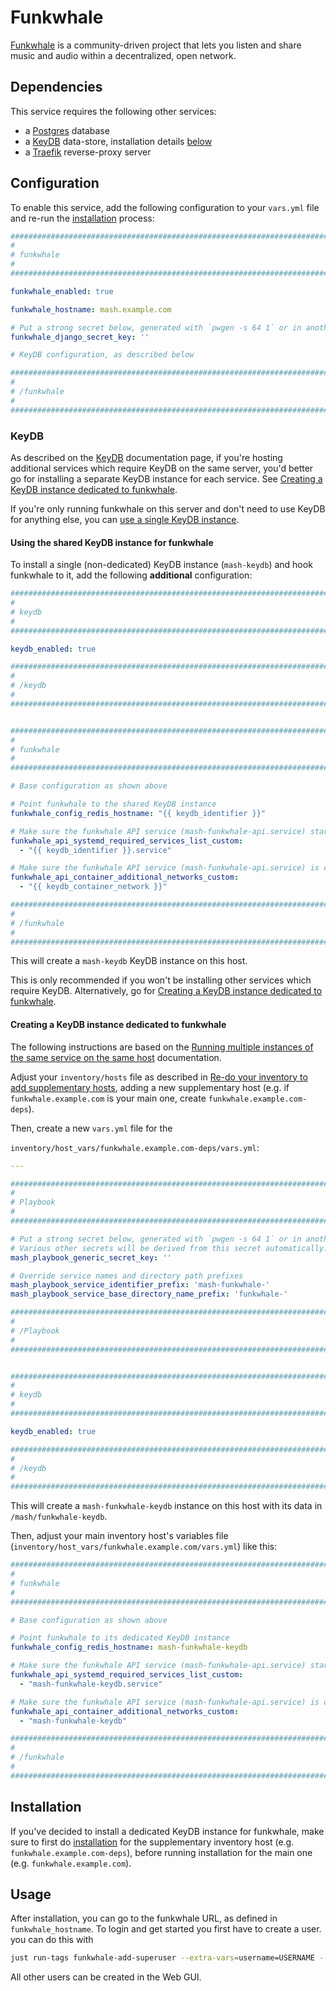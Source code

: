 # Funkwhale

[Funkwhale](funkwhale.audio/) is a community-driven project that lets you listen and share music and audio within a decentralized, open network.


## Dependencies

This service requires the following other services:

- a [Postgres](postgres.md) database
- a [KeyDB](keydb.md) data-store, installation details [below](#keydb)
- a [Traefik](traefik.md) reverse-proxy server


## Configuration

To enable this service, add the following configuration to your `vars.yml` file and re-run the [installation](../installing.md) process:

```yaml
########################################################################
#                                                                      #
# funkwhale                                                               #
#                                                                      #
########################################################################

funkwhale_enabled: true

funkwhale_hostname: mash.example.com

# Put a strong secret below, generated with `pwgen -s 64 1` or in another way
funkwhale_django_secret_key: ''

# KeyDB configuration, as described below

########################################################################
#                                                                      #
# /funkwhale                                                              #
#                                                                      #
########################################################################
```

### KeyDB

As described on the [KeyDB](keydb.md) documentation page, if you're hosting additional services which require KeyDB on the same server, you'd better go for installing a separate KeyDB instance for each service. See [Creating a KeyDB instance dedicated to funkwhale](#creating-a-keydb-instance-dedicated-to-funkwhale).

If you're only running funkwhale on this server and don't need to use KeyDB for anything else, you can [use a single KeyDB instance](#using-the-shared-keydb-instance-for-funkwhale).

#### Using the shared KeyDB instance for funkwhale

To install a single (non-dedicated) KeyDB instance (`mash-keydb`) and hook funkwhale to it, add the following **additional** configuration:

```yaml
########################################################################
#                                                                      #
# keydb                                                                #
#                                                                      #
########################################################################

keydb_enabled: true

########################################################################
#                                                                      #
# /keydb                                                               #
#                                                                      #
########################################################################


########################################################################
#                                                                      #
# funkwhale                                                            #
#                                                                      #
########################################################################

# Base configuration as shown above

# Point funkwhale to the shared KeyDB instance
funkwhale_config_redis_hostname: "{{ keydb_identifier }}"

# Make sure the funkwhale API service (mash-funkwhale-api.service) starts after the shared KeyDB service
funkwhale_api_systemd_required_services_list_custom:
  - "{{ keydb_identifier }}.service"

# Make sure the funkwhale API service (mash-funkwhale-api.service) is connected to the container network of the shared KeyDB service
funkwhale_api_container_additional_networks_custom:
  - "{{ keydb_container_network }}"

########################################################################
#                                                                      #
# /funkwhale                                                           #
#                                                                      #
########################################################################
```

This will create a `mash-keydb` KeyDB instance on this host.

This is only recommended if you won't be installing other services which require KeyDB. Alternatively, go for [Creating a KeyDB instance dedicated to funkwhale](#creating-a-keydb-instance-dedicated-to-funkwhale).


#### Creating a KeyDB instance dedicated to funkwhale

The following instructions are based on the [Running multiple instances of the same service on the same host](../running-multiple-instances.md) documentation.

Adjust your `inventory/hosts` file as described in [Re-do your inventory to add supplementary hosts](../running-multiple-instances.md#re-do-your-inventory-to-add-supplementary-hosts), adding a new supplementary host (e.g. if `funkwhale.example.com` is your main one, create `funkwhale.example.com-deps`).

Then, create a new `vars.yml` file for the

`inventory/host_vars/funkwhale.example.com-deps/vars.yml`:

```yaml
---

########################################################################
#                                                                      #
# Playbook                                                             #
#                                                                      #
########################################################################

# Put a strong secret below, generated with `pwgen -s 64 1` or in another way
# Various other secrets will be derived from this secret automatically.
mash_playbook_generic_secret_key: ''

# Override service names and directory path prefixes
mash_playbook_service_identifier_prefix: 'mash-funkwhale-'
mash_playbook_service_base_directory_name_prefix: 'funkwhale-'

########################################################################
#                                                                      #
# /Playbook                                                            #
#                                                                      #
########################################################################


########################################################################
#                                                                      #
# keydb                                                                #
#                                                                      #
########################################################################

keydb_enabled: true

########################################################################
#                                                                      #
# /keydb                                                               #
#                                                                      #
########################################################################
```

This will create a `mash-funkwhale-keydb` instance on this host with its data in `/mash/funkwhale-keydb`.

Then, adjust your main inventory host's variables file (`inventory/host_vars/funkwhale.example.com/vars.yml`) like this:

```yaml
########################################################################
#                                                                      #
# funkwhale                                                            #
#                                                                      #
########################################################################

# Base configuration as shown above

# Point funkwhale to its dedicated KeyDB instance
funkwhale_config_redis_hostname: mash-funkwhale-keydb

# Make sure the funkwhale API service (mash-funkwhale-api.service) starts after its dedicated KeyDB service
funkwhale_api_systemd_required_services_list_custom:
  - "mash-funkwhale-keydb.service"

# Make sure the funkwhale API service (mash-funkwhale-api.service) is connected to the container network of its dedicated KeyDB service
funkwhale_api_container_additional_networks_custom:
  - "mash-funkwhale-keydb"

########################################################################
#                                                                      #
# /funkwhale                                                           #
#                                                                      #
########################################################################
```


## Installation

If you've decided to install a dedicated KeyDB instance for funkwhale, make sure to first do [installation](../installing.md) for the supplementary inventory host (e.g. `funkwhale.example.com-deps`), before running installation for the main one (e.g. `funkwhale.example.com`).


## Usage

After installation, you can go to the funkwhale URL, as defined in `funkwhale_hostname`. To login and get started you first have to create a user. you can do this with
```bash
just run-tags funkwhale-add-superuser --extra-vars=username=USERNAME --extra-vars=password=PASSWORD --extra-vars=email=EMAIL
```

All other users can be created in the Web GUI.

